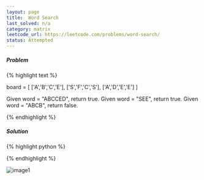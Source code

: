```yaml
---
layout: page
title:  Word Search
last_solved: n/a
category: matrix
leetcode_url: https://leetcode.com/problems/word-search/
status: Attempted
---
```


##### Problem

{% highlight text %}

board =
[
  ['A','B','C','E'],
  ['S','F','C','S'],
  ['A','D','E','E']
]

Given word = "ABCCED", return true.
Given word = "SEE", return true.
Given word = "ABCB", return false.

{% endhighlight %}

##### Solution

{% highlight python %}

{% endhighlight %}


![image1]()
